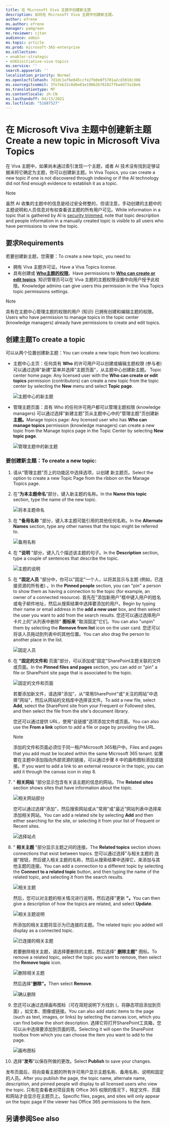 ```yaml
---
title: 在 Microsoft Viva 主题中创建新主题
description: 如何在 Microsoft Viva 主题中创建新主题。
author: efrene
ms.author: efrene
manager: pamgreen
ms.reviewer: cjtan
audience: admin
ms.topic: article
ms.prod: microsoft-365-enterprise
ms.collection:
- enabler-strategic
- m365initiative-viva-topics
ms.service: ''
search.appverid: ''
localization_priority: Normal
ms.openlocfilehash: 7d1dc1af6e845ccfe2fb0e8f5701a2cd3018c308
ms.sourcegitcommit: 3fe7eb32c8d6e01e190b2b782827fbadd73a18e6
ms.translationtype: MT
ms.contentlocale: zh-CN
ms.lasthandoff: 04/13/2021
ms.locfileid: "51687527"
---
```

# <a name="create-a-new-topic-in-microsoft-viva-topics"></a><span data-ttu-id="ab6b4-103">在 Microsoft Viva 主题中创建新主题</span><span class="sxs-lookup"><span data-stu-id="ab6b4-103">Create a new topic in Microsoft Viva Topics</span></span>

<span data-ttu-id="ab6b4-104">在 Viva 主题中，如果尚未通过索引发现一个主题，或者 AI 技术没有找到足够证据来将它确定为主题，你可以创建新主题。</span><span class="sxs-lookup"><span data-stu-id="ab6b4-104">In Viva Topics, you can create a new topic if one is not discovered through indexing or if the AI technology did not find enough evidence to establish it as a topic.</span></span>

> [!Note] 
> <span data-ttu-id="ab6b4-105">虽然 AI 收集的主题中的信息是经过安全[](topic-experiences-security-trimming.md)修整的，但请注意，手动创建的主题中的主题说明和人员信息对有权查看该主题的所有用户可见。</span><span class="sxs-lookup"><span data-stu-id="ab6b4-105">While information in a topic that is gathered by AI is [security trimmed](topic-experiences-security-trimming.md), note that topic description and people information in a manually created topic is visible to all users who have permissions to view the topic.</span></span> 


## <a name="requirements"></a><span data-ttu-id="ab6b4-106">要求</span><span class="sxs-lookup"><span data-stu-id="ab6b4-106">Requirements</span></span>

<span data-ttu-id="ab6b4-107">若要创建新主题，您需要：</span><span class="sxs-lookup"><span data-stu-id="ab6b4-107">To create a new topic, you need to:</span></span>
- <span data-ttu-id="ab6b4-108">拥有 Viva 主题许可证。</span><span class="sxs-lookup"><span data-stu-id="ab6b4-108">Have a Viva Topics license.</span></span>
- <span data-ttu-id="ab6b4-109">具有创建或 [**Who主题的权限**](./topic-experiences-user-permissions.md)。</span><span class="sxs-lookup"><span data-stu-id="ab6b4-109">Have permissions to [**Who can create or edit topics**](./topic-experiences-user-permissions.md).</span></span> <span data-ttu-id="ab6b4-110">知识管理员可以在 Viva 主题的主题权限设置中向用户授予此权限。</span><span class="sxs-lookup"><span data-stu-id="ab6b4-110">Knowledge admins can give users this permission in the Viva Topics topic permissions settings.</span></span> 

> [!Note] 
> <span data-ttu-id="ab6b4-111">具有在主题中心管理主题的权限的用户 (知识) 已拥有创建和编辑主题的权限。</span><span class="sxs-lookup"><span data-stu-id="ab6b4-111">Users who have permission to manage topics in the topic center (knowledge managers) already have permissions to create and edit topics.</span></span>

## <a name="to-create-a-topic"></a><span data-ttu-id="ab6b4-112">创建主题</span><span class="sxs-lookup"><span data-stu-id="ab6b4-112">To create a topic</span></span>

<span data-ttu-id="ab6b4-113">可以从两个位置创建新主题：</span><span class="sxs-lookup"><span data-stu-id="ab6b4-113">You can create a new topic from two locations:</span></span>

- <span data-ttu-id="ab6b4-114">主题中心主页：任何具有 **Who** 的许可用户可以创建或编辑主题权限 (参与者) 可以通过选择"新建"菜单并选择"主题页面"，从主题中心创建新主题。  </span><span class="sxs-lookup"><span data-stu-id="ab6b4-114">Topic center home page: Any licensed user with the **Who can create or edit topics** permission (contributors) can create a new topic from the topic center by selecting the **New** menu and select **Topic page**.</span></span> 

    ![主题中心的新主题](../media/knowledge-management/new-topic.png)  

- <span data-ttu-id="ab6b4-116">管理主题页面：具有 Who 的任何许可用户都可以管理主题权限 (knowledge managers) 可以通过选择"新建主题"页从主题中心中的"管理主题"页创建新 **主题。**</span><span class="sxs-lookup"><span data-stu-id="ab6b4-116">Manage topics page:  Any licensed user who has **Who can manage topics** permission (knowledge managers) can create a new topic from the Manage topics page in the Topic Center by selecting **New topic page**.</span></span> 

    ![管理主题中的新主题](../media/knowledge-management/new-topic-topic-center.png)  

### <a name="to-create-a-new-topic"></a><span data-ttu-id="ab6b4-118">要创建新主题：</span><span class="sxs-lookup"><span data-stu-id="ab6b4-118">To create a new topic:</span></span>

1. <span data-ttu-id="ab6b4-119">请从“管理主题”页上的功能区中选择选项，以创建 新主题页。</span><span class="sxs-lookup"><span data-stu-id="ab6b4-119">Select the option to create a new Topic Page from the ribbon on the Manage Topics page.</span></span>

2.  <span data-ttu-id="ab6b4-120">在“**为本主题命名**”部分，键入新主题的名称。</span><span class="sxs-lookup"><span data-stu-id="ab6b4-120">In the **Name this topic** section, type the name of the new topic.</span></span>

    ![将本主题命名](../media/knowledge-management/k-new-topic-page.png)  

3. <span data-ttu-id="ab6b4-122">在 **"备用名称** "部分，键入本主题可能引用的其他任何名称。</span><span class="sxs-lookup"><span data-stu-id="ab6b4-122">In the **Alternate Names** section, type any other names that the topic might be referred to.</span></span> 

    ![备用名称](../media/knowledge-management/alt-names.png)  

4. <span data-ttu-id="ab6b4-124">在 **"说明** "部分，键入几个描述该主题的句子。</span><span class="sxs-lookup"><span data-stu-id="ab6b4-124">In the **Description** section, type a couple of sentences that describe the topic.</span></span> 

    ![主题的说明](../media/knowledge-management/description.png)

4. <span data-ttu-id="ab6b4-126">在 **"固定人员** "部分中，你可以"固定"一个人，以将其显示与主题 (例如，已连接资源的所有者) 。</span><span class="sxs-lookup"><span data-stu-id="ab6b4-126">In the **Pinned people** section, you can "pin" a person to show them as having a connection to the topic (for example, an owner of a connected resource).</span></span> <span data-ttu-id="ab6b4-127">首先在"添加新用户"框中键入用户的姓名或电子邮件地址，然后从搜索结果中选择要添加的用户。</span><span class="sxs-lookup"><span data-stu-id="ab6b4-127">Begin by typing their name or email address in the **add a new user** box, and then select the user you want to add from the search results.</span></span> <span data-ttu-id="ab6b4-128">您还可以通过选择用户卡片上的"从列表中删除" **图标来** "取消固定"它们。</span><span class="sxs-lookup"><span data-stu-id="ab6b4-128">You can also "unpin" them by selecting the **Remove from list** icon on the user card.</span></span> <span data-ttu-id="ab6b4-129">您还可以将该人员拖动到列表中的其他位置。</span><span class="sxs-lookup"><span data-stu-id="ab6b4-129">You can also drag the person to another place in the list.</span></span>
 
    ![固定人员](../media/knowledge-management/pinned-people.png)

5. <span data-ttu-id="ab6b4-131">在 **"固定的文件和** 页面"部分，可以添加或"固定"SharePoint主题关联的文件或页面。</span><span class="sxs-lookup"><span data-stu-id="ab6b4-131">In the **Pinned files and pages** section, you can add or "pin" a file or SharePoint site page that is associated to the topic.</span></span>

   ![固定的文件和页面](../media/knowledge-management/pinned-files-and-pages.png)
 
    <span data-ttu-id="ab6b4-133">若要添加新文件，请选择"添加"，从"常用SharePoint"或"关注的网站"中选择"网站"，然后从网站的文档库中选择该文件。</span><span class="sxs-lookup"><span data-stu-id="ab6b4-133">To add a new file, select **Add**, select the SharePoint site from your Frequent or Followed sites, and then select the file from the site's document library.</span></span>

    <span data-ttu-id="ab6b4-134">您还可以通过提供 URL，使用"自链接"选项添加文件或页面。</span><span class="sxs-lookup"><span data-stu-id="ab6b4-134">You can also use the **From a link** option to add a file or page by providing the URL.</span></span> 

    > [!Note] 
    > <span data-ttu-id="ab6b4-135">添加的文件和页面必须位于同一租户Microsoft 365租户中。</span><span class="sxs-lookup"><span data-stu-id="ab6b4-135">Files and pages that you add must be located within the same Microsoft 365 tenant.</span></span> <span data-ttu-id="ab6b4-136">如果要在主题中添加指向外部资源的链接，可以通过步骤 8 中的画布图标添加该链接。</span><span class="sxs-lookup"><span data-stu-id="ab6b4-136">If you want to add a link to an external resource in the topic, you can add it through the canvas icon in step 8.</span></span>


6.  <span data-ttu-id="ab6b4-137">" **相关网站** "部分显示包含有关该主题的信息的网站。</span><span class="sxs-lookup"><span data-stu-id="ab6b4-137">The **Related sites** section shows sites that have information about the topic.</span></span> 

    ![相关网站部分](../media/knowledge-management/related-sites.png)

    <span data-ttu-id="ab6b4-139">您可以通过选择"添加"，然后搜索网站或从"常用"或"最近"网站列表中选择来添加相关网站。</span><span class="sxs-lookup"><span data-stu-id="ab6b4-139">You can add a related site by selecting **Add** and then either searching for the site, or selecting it from your list of Frequent or Recent sites.</span></span>
    
    ![选择站点](../media/knowledge-management/sites.png)

7. <span data-ttu-id="ab6b4-141">" **相关主题** "部分显示主题之间的连接。</span><span class="sxs-lookup"><span data-stu-id="ab6b4-141">The **Related topics** section shows connections that exist between topics.</span></span> <span data-ttu-id="ab6b4-142">您可以通过选择"与相关主题的 连接"按钮，然后键入相关主题的名称，然后从搜索结果中选择它，来添加与其他主题的连接。</span><span class="sxs-lookup"><span data-stu-id="ab6b4-142">You can add a connection to a different topic by selecting the **Connect to a related topic** button, and then typing the name of the related topic, and selecting it from the search results.</span></span> 

   ![相关主题](../media/knowledge-management/related-topic.png)  

    <span data-ttu-id="ab6b4-144">然后，您可以对主题的相关情况进行说明，然后选择"更新 **"。**</span><span class="sxs-lookup"><span data-stu-id="ab6b4-144">You can then give a description of how the topics are related, and select **Update**.</span></span>

   ![相关主题说明](../media/knowledge-management/related-topics-update.png) 

   <span data-ttu-id="ab6b4-146">所添加的相关主题将显示为已连接的主题。</span><span class="sxs-lookup"><span data-stu-id="ab6b4-146">The related topic you added will display as a connected topic.</span></span>

   ![已连接的相关主题](../media/knowledge-management/related-topics-final.png) 

   <span data-ttu-id="ab6b4-148">若要删除相关主题，请选择要删除的主题，然后选择" **删除主题"** 图标。</span><span class="sxs-lookup"><span data-stu-id="ab6b4-148">To remove a related topic, select the topic you want to remove, then select the **Remove topic** icon.</span></span>
 
   ![删除相关主题](../media/knowledge-management/remove-related.png)  

   <span data-ttu-id="ab6b4-150">然后选择"**删除"。**</span><span class="sxs-lookup"><span data-stu-id="ab6b4-150">Then select **Remove**.</span></span>

   ![确认删除](../media/knowledge-management/remove-related-confirm.png) 

8. <span data-ttu-id="ab6b4-152">您还可以通过选择画布图标（可在简短说明下方找到 (，将静态项目添加到页面) ，如文本、图像或链接。</span><span class="sxs-lookup"><span data-stu-id="ab6b4-152">You can also add static items to the page (such as text, images, or links) by selecting the canvas icon, which you can find below the short description.</span></span> <span data-ttu-id="ab6b4-153">选择它将打开SharePoint工具箱，您可以从中选择要添加到页面的项。</span><span class="sxs-lookup"><span data-stu-id="ab6b4-153">Selecting it will open the SharePoint toolbox from which you can choose the item you want to add to the page.</span></span>

   ![画布图标](../media/knowledge-management/webpart-library.png) 

9. <span data-ttu-id="ab6b4-155">选择“**发布**”以保存所做的更改。</span><span class="sxs-lookup"><span data-stu-id="ab6b4-155">Select **Publish** to save your changes.</span></span> 

<span data-ttu-id="ab6b4-156">发布页面后，将向查看主题的所有许可用户显示主题名称、备用名称、说明和固定的人员。</span><span class="sxs-lookup"><span data-stu-id="ab6b4-156">After you publish the page, the topic name, alternate name, description, and pinned people will display to all licensed users who view the topic.</span></span> <span data-ttu-id="ab6b4-157">只有在查看者对项目具有 Office 365 权限的情况下，特定文件、页面和网站才会显示在主题页上。</span><span class="sxs-lookup"><span data-stu-id="ab6b4-157">Specific files, pages, and sites will only appear on the topic page if the viewer has Office 365 permissions to the item.</span></span> 



## <a name="see-also"></a><span data-ttu-id="ab6b4-158">另请参阅</span><span class="sxs-lookup"><span data-stu-id="ab6b4-158">See also</span></span>



